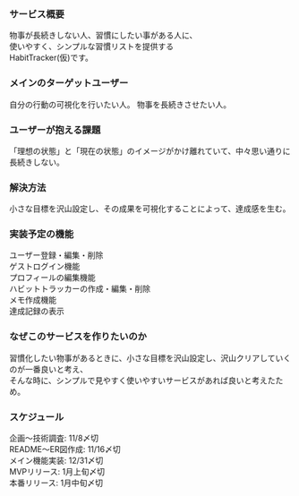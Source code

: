 ### サービス概要
物事が長続きしない人、習慣にしたい事がある人に、<br>
使いやすく、シンプルな習慣リストを提供する<br>
HabitTracker(仮)です。

### メインのターゲットユーザー
自分の行動の可視化を行いたい人。
物事を長続きさせたい人。

### ユーザーが抱える課題
「理想の状態」と「現在の状態」のイメージがかけ離れていて、中々思い通りに長続きしない。

### 解決方法
小さな目標を沢山設定し、その成果を可視化することによって、達成感を生む。

### 実装予定の機能
ユーザー登録・編集・削除<br>
ゲストログイン機能<br>
プロフィールの編集機能<br>
ハビットトラッカーの作成・編集・削除<br>
メモ作成機能<br>
達成記録の表示<br>
 
### なぜこのサービスを作りたいのか
習慣化したい物事があるときに、小さな目標を沢山設定し、沢山クリアしていくのが一番良いと考え、<br>
そんな時に、シンプルで見やすく使いやすいサービスがあれば良いと考えたため。

### スケジュール
企画〜技術調査: 11/8〆切<br>
README〜ER図作成: 11/16〆切<br>
メイン機能実装: 12/31〆切<br>
MVPリリース: 1月上旬〆切<br>
本番リリース: 1月中旬〆切<br>
